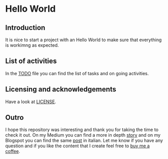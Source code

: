 # Hello World

## Introduction

It is nice to start a project with an Hello World to make sure that everything is workimng as expected.

## List of activities

In the [TODO](TODO.md) file you can find the list of tasks and on going activities.

## Licensing and acknowledgements

Have a look at [LICENSE](LICENSE.md).

## Outro

I hope this repository was interesting and thank you for taking the time to check it out. On my Medium you can find a more in depth [story](https://medium.com/@simone-rigoni01/) and on my Blogspot you can find the same [post](https://simonerigoni01.blogspot.com/l) in italian. Let me know if you have any question and if you like the content that I create feel free to [buy me a coffee](https://www.buymeacoffee.com/simonerigoni).
